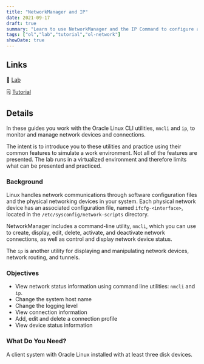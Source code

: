```yaml
---
title: "NetworkManager and IP"
date: 2021-09-17
draft: true
summary: "Learn to use NetworkManager and the IP Command to configure and manage network interfaces on Oracle Linux."
tags: ["ol","lab","tutorial","ol-network"]
showDate: true
---
```


## Links

:crescent_moon: [Lab](https://luna.oracle.com/lab/6cbaab1f-835c-445e-89eb-b42ba3e679bb)

:spiral_notepad: [Tutorial](https://docs.oracle.com/en/learn/ol-nmcli)

## Details

In these guides you work with the Oracle Linux CLI utilities, `nmcli` and `ip`, to monitor and manage network devices and connections.

The intent is to introduce you to these utilities and practice using their common features to simulate a work environment. Not all of the features are presented. The lab runs in a virtualized environment and therefore limits what can be presented and practiced.

### Background

Linux handles network communications through software configuration files and the physical
networking devices in your system. Each physical network device has an associated configuration
file, named `ifcfg-<interface>`, located in the `/etc/sysconfig/network-scripts` directory.

NetworkManager includes a command-line utility, `nmcli`, which you can use to create, display, edit, delete, activate, and deactivate network connections, as well as control and display network device status.

The `ip` is another utility for displaying and manipulating network devices, network routing, and tunnels.

### Objectives

- View network status information using command line utilities: `nmcli` and `ip`.
- Change the system host name
- Change the logging level
- View connection information
- Add, edit and delete a connection profile
- View device status information

### What Do You Need?

A client system with Oracle Linux installed with at least three disk devices.

